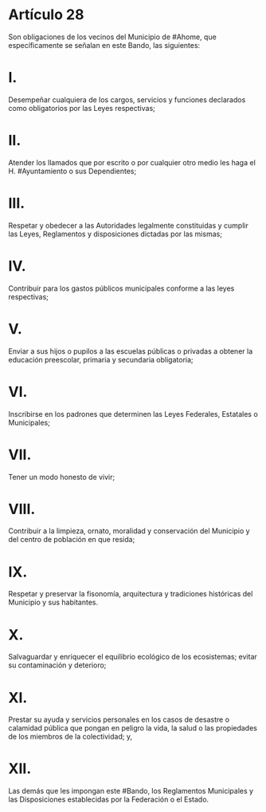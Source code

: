 # Artículo 28

Son obligaciones de los vecinos del Municipio de #Ahome, que específicamente se señalan en este Bando, las siguientes: 
# I. 
Desempeñar cualquiera de los cargos, servicios y funciones declarados como obligatorios por las Leyes respectivas; 
# II.
Atender los llamados que por escrito o por cualquier otro medio les haga el H. #Ayuntamiento o sus Dependientes; 
# III.
Respetar y obedecer a las Autoridades legalmente constituidas y cumplir las Leyes, Reglamentos y disposiciones dictadas por las mismas; 
# IV.
Contribuir para los gastos públicos municipales conforme a las leyes respectivas; 
# V.
Enviar a sus hijos o pupilos a las escuelas públicas o privadas a obtener la 
educación preescolar, primaria y secundaria obligatoria;
# VI.
Inscribirse en los padrones que determinen las Leyes Federales, Estatales o Municipales; 
# VII.
Tener un modo honesto de vivir; 
# VIII.
Contribuir a la limpieza, ornato, moralidad y conservación del Municipio y del centro de población en que resida; 
# IX.
Respetar y preservar la fisonomía, arquitectura y tradiciones históricas del Municipio y sus habitantes. 
# X.
Salvaguardar y enriquecer el equilibrio ecológico de los ecosistemas; evitar su contaminación y deterioro; 
# XI.
Prestar su ayuda y servicios personales en los casos de desastre o calamidad pública que pongan en peligro la vida, la salud o las propiedades de los miembros de la colectividad; y,
# XII.
Las demás que les impongan este #Bando, los Reglamentos Municipales y las Disposiciones establecidas por la Federación o el Estado.